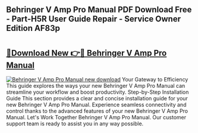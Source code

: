 ## Behringer V Amp Pro Manual PDF Download Free - Part-H5R User Guide Repair - Service Owner Edition AF83p

# <h2><a href="http://bc36976.oget.top/?id=Behringer+V+Amp+Pro+Manual">🔗Download New 👉🔴 Behringer V Amp Pro Manual</a></h2>

[![Behringer V Amp Pro Manual new download](https://i.imgur.com/5g1atiW.png)](http://bc36976.oget.top/?id=Behringer+V+Amp+Pro+Manual)
Your Gateway to Efficiency This guide explores the ways your new Behringer V Amp Pro Manual can streamline your workflow and boost productivity. Step-by-Step Installation Guide This section provides a clear and concise installation guide for your new Behringer V Amp Pro Manual. Experience seamless connectivity and control thanks to the advanced features of your new Behringer V Amp Pro Manual. Let's Work Together Behringer V Amp Pro Manual. Our customer support team is ready to assist you in any way possible.
